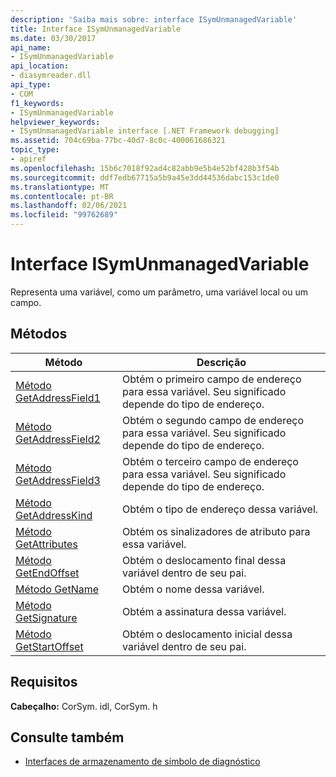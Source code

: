 ```yaml
---
description: 'Saiba mais sobre: interface ISymUnmanagedVariable'
title: Interface ISymUnmanagedVariable
ms.date: 03/30/2017
api_name:
- ISymUnmanagedVariable
api_location:
- diasymreader.dll
api_type:
- COM
f1_keywords:
- ISymUnmanagedVariable
helpviewer_keywords:
- ISymUnmanagedVariable interface [.NET Framework debugging]
ms.assetid: 704c69ba-77bc-40d7-8c0c-400061686321
topic_type:
- apiref
ms.openlocfilehash: 15b6c7018f92ad4c82abb9e5b4e52bf428b3f54b
ms.sourcegitcommit: ddf7edb67715a5b9a45e3dd44536dabc153c1de0
ms.translationtype: MT
ms.contentlocale: pt-BR
ms.lasthandoff: 02/06/2021
ms.locfileid: "99762689"
---
```

# <a name="isymunmanagedvariable-interface"></a>Interface ISymUnmanagedVariable

Representa uma variável, como um parâmetro, uma variável local ou um campo.  
  
## <a name="methods"></a>Métodos  
  
|Método|Descrição|  
|------------|-----------------|  
|[Método GetAddressField1](isymunmanagedvariable-getaddressfield1-method.md)|Obtém o primeiro campo de endereço para essa variável. Seu significado depende do tipo de endereço.|  
|[Método GetAddressField2](isymunmanagedvariable-getaddressfield2-method.md)|Obtém o segundo campo de endereço para essa variável. Seu significado depende do tipo de endereço.|  
|[Método GetAddressField3](isymunmanagedvariable-getaddressfield3-method.md)|Obtém o terceiro campo de endereço para essa variável. Seu significado depende do tipo de endereço.|  
|[Método GetAddressKind](isymunmanagedvariable-getaddresskind-method.md)|Obtém o tipo de endereço dessa variável.|  
|[Método GetAttributes](isymunmanagedvariable-getattributes-method.md)|Obtém os sinalizadores de atributo para essa variável.|  
|[Método GetEndOffset](isymunmanagedvariable-getendoffset-method.md)|Obtém o deslocamento final dessa variável dentro de seu pai.|  
|[Método GetName](isymunmanagedvariable-getname-method.md)|Obtém o nome dessa variável.|  
|[Método GetSignature](isymunmanagedvariable-getsignature-method.md)|Obtém a assinatura dessa variável.|  
|[Método GetStartOffset](isymunmanagedvariable-getstartoffset-method.md)|Obtém o deslocamento inicial dessa variável dentro de seu pai.|  
  
## <a name="requirements"></a>Requisitos  

 **Cabeçalho:** CorSym. idl, CorSym. h  
  
## <a name="see-also"></a>Consulte também

- [Interfaces de armazenamento de símbolo de diagnóstico](diagnostics-symbol-store-interfaces.md)
